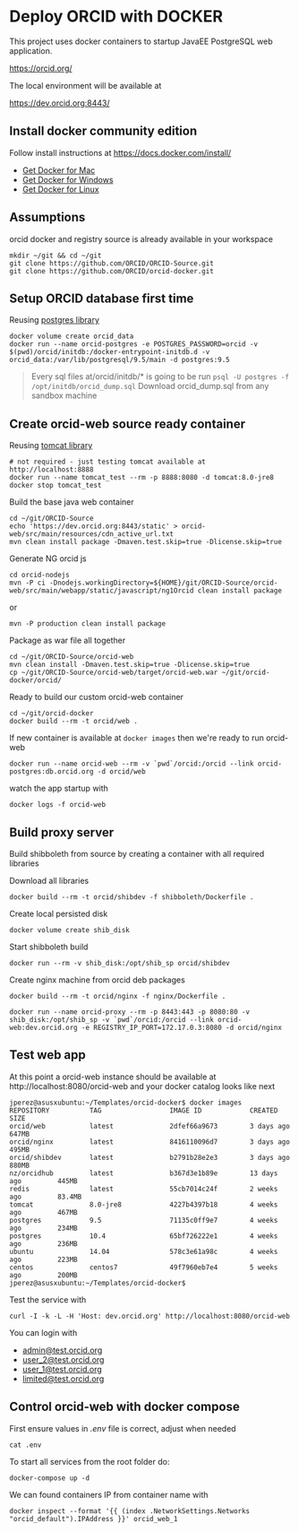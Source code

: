 # Deploy ORCID with DOCKER

This project uses docker containers to startup JavaEE PostgreSQL web application.

https://orcid.org/

The local environment will be available at

https://dev.orcid.org:8443/

## Install docker community edition

Follow install instructions at https://docs.docker.com/install/

* [Get Docker for Mac](https://download.docker.com/mac/stable/Docker.dmg)
* [Get Docker for Windows](https://download.docker.com/win/stable/Docker%20for%20Windows%20Installer.exe)
* [Get Docker for Linux](https://download.docker.com/linux/static/stable/aarch64/docker-18.03.1-ce.tgz)

## Assumptions

orcid docker and registry source is already available in your workspace

    mkdir ~/git && cd ~/git
    git clone https://github.com/ORCID/ORCID-Source.git
    git clone https://github.com/ORCID/orcid-docker.git

## Setup ORCID database first time

Reusing [postgres library](https://docs.docker.com/samples/library/postgres/)

    docker volume create orcid_data
    docker run --name orcid-postgres -e POSTGRES_PASSWORD=orcid -v $(pwd)/orcid/initdb:/docker-entrypoint-initdb.d -v orcid_data:/var/lib/postgresql/9.5/main -d postgres:9.5

> Every sql files at/orcid/initdb/* is going to be run `psql -U postgres -f /opt/initdb/orcid_dump.sql`
> Download orcid_dump.sql from any sandbox machine

## Create orcid-web source ready container

Reusing [tomcat library](https://docs.docker.com/samples/library/tomcat/)

    # not required - just testing tomcat available at http://localhost:8888
    docker run --name tomcat_test --rm -p 8888:8080 -d tomcat:8.0-jre8
    docker stop tomcat_test

Build the base java web container

    cd ~/git/ORCID-Source
    echo 'https://dev.orcid.org:8443/static' > orcid-web/src/main/resources/cdn_active_url.txt
    mvn clean install package -Dmaven.test.skip=true -Dlicense.skip=true

Generate NG orcid js

    cd orcid-nodejs
    mvn -P ci -Dnodejs.workingDirectory=${HOME}/git/ORCID-Source/orcid-web/src/main/webapp/static/javascript/ng1Orcid clean install package

or

    mvn -P production clean install package

Package as war file all together

    cd ~/git/ORCID-Source/orcid-web
    mvn clean install -Dmaven.test.skip=true -Dlicense.skip=true
    cp ~/git/ORCID-Source/orcid-web/target/orcid-web.war ~/git/orcid-docker/orcid/

Ready to build our custom orcid-web container

    cd ~/git/orcid-docker
    docker build --rm -t orcid/web .

If new container is available at `docker images` then we're ready to run orcid-web

    docker run --name orcid-web --rm -v `pwd`/orcid:/orcid --link orcid-postgres:db.orcid.org -d orcid/web

watch the app startup with

    docker logs -f orcid-web

## Build proxy server

Build shibboleth from source by creating a container with all required libraries

Download all libraries

    docker build --rm -t orcid/shibdev -f shibboleth/Dockerfile .

Create local persisted disk

    docker volume create shib_disk

Start shibboleth build

    docker run --rm -v shib_disk:/opt/shib_sp orcid/shibdev

Create nginx machine from orcid deb packages

    docker build --rm -t orcid/nginx -f nginx/Dockerfile .

    docker run --name orcid-proxy --rm -p 8443:443 -p 8080:80 -v shib_disk:/opt/shib_sp -v `pwd`/orcid:/orcid --link orcid-web:dev.orcid.org -e REGISTRY_IP_PORT=172.17.0.3:8080 -d orcid/nginx

## Test web app

At this point a orcid-web instance should be available at http://localhost:8080/orcid-web and your docker catalog looks like next

    jperez@asusxubuntu:~/Templates/orcid-docker$ docker images
    REPOSITORY          TAG                 IMAGE ID            CREATED             SIZE
    orcid/web           latest              2dfef66a9673        3 days ago          647MB
    orcid/nginx         latest              8416110096d7        3 days ago          495MB
    orcid/shibdev       latest              b2791b28e2e3        3 days ago          880MB
    nz/orcidhub         latest              b367d3e1b89e        13 days ago         445MB
    redis               latest              55cb7014c24f        2 weeks ago         83.4MB
    tomcat              8.0-jre8            4227b4397b18        4 weeks ago         467MB
    postgres            9.5                 71135c0ff9e7        4 weeks ago         234MB
    postgres            10.4                65bf726222e1        4 weeks ago         236MB
    ubuntu              14.04               578c3e61a98c        4 weeks ago         223MB
    centos              centos7             49f7960eb7e4        5 weeks ago         200MB
    jperez@asusxubuntu:~/Templates/orcid-docker$

Test the service with

    curl -I -k -L -H 'Host: dev.orcid.org' http://localhost:8080/orcid-web

You can login with

* admin@test.orcid.org
* user_2@test.orcid.org
* user_1@test.orcid.org
* limited@test.orcid.org

## Control orcid-web with docker compose

First ensure values in _.env_ file is correct, adjust when needed

    cat .env

To start all services from the root folder do:

    docker-compose up -d

We can found containers IP from container name with

    docker inspect --format '{{ (index .NetworkSettings.Networks "orcid_default").IPAddress }}' orcid_web_1

